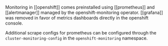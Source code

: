 Monitoring in [[openshift]] comes preinstalled using [[prometheus]] and [[alertmanager]] managed by the openshift-monitoring operator. [[grafana]] was removed in favor of metrics dashboards directly in the openshift console.

Additional scrape configs for prometheus can be configured through the `cluster-monitoring-config` in the `openshift-monitoring` namespace.